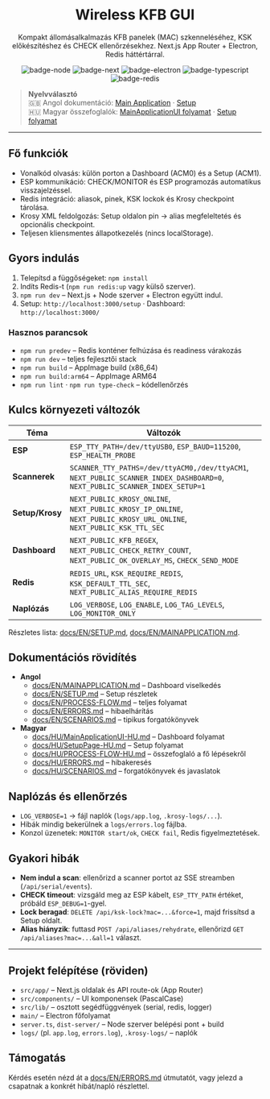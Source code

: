 <div align="center">

# Wireless KFB GUI

Kompakt állomásalkalmazás KFB panelek (MAC) szkenneléséhez, KSK előkészítéshez és CHECK ellenőrzésekhez. Next.js App Router + Electron, Redis háttértárral.

![badge-node](https://img.shields.io/badge/Node-20+-339933?logo=node.js&logoColor=white)
![badge-next](https://img.shields.io/badge/Next.js-15-black?logo=next.js)
![badge-electron](https://img.shields.io/badge/Electron-37-47848F?logo=electron&logoColor=white)
![badge-typescript](https://img.shields.io/badge/TypeScript-5-blue?logo=typescript)
![badge-redis](https://img.shields.io/badge/Redis-required-red?logo=redis&logoColor=white)

</div>

> **Nyelvválasztó**  
> 🇬🇧 Angol dokumentáció: [Main Application](https://github.com/projects-kssk/Wireless_KFB_Project/blob/main/docs/EN/MAINAPPLICATION.md) · [Setup](https://github.com/projects-kssk/Wireless_KFB_Project/blob/main/docs/EN/SETUP.md)  
> 🇭🇺 Magyar összefoglalók: [MainApplicationUI folyamat](https://github.com/projects-kssk/Wireless_KFB_Project/blob/main/docs/HU/MainApplicationUI-HU.md) · [Setup folyamat](https://github.com/projects-kssk/Wireless_KFB_Project/blob/main/docs/HU/SetupPage-HU.md)

---

## Fő funkciók
- Vonalkód olvasás: külön porton a Dashboard (ACM0) és a Setup (ACM1).
- ESP kommunikáció: CHECK/MONITOR és ESP programozás automatikus visszajelzéssel.
- Redis integráció: aliasok, pinek, KSK lockok és Krosy checkpoint tárolása.
- Krosy XML feldolgozás: Setup oldalon pin → alias megfeleltetés és opcionális checkpoint.
- Teljesen kliensmentes állapotkezelés (nincs localStorage).

## Gyors indulás
1. Telepítsd a függőségeket: `npm install`
2. Indíts Redis-t (`npm run redis:up` vagy külső szerver).
3. `npm run dev` – Next.js + Node szerver + Electron együtt indul.
4. Setup: `http://localhost:3000/setup` · Dashboard: `http://localhost:3000/`

### Hasznos parancsok
- `npm run predev` – Redis konténer felhúzása és readiness várakozás
- `npm run dev` – teljes fejlesztői stack
- `npm run build` – AppImage build (x86_64)
- `npm run build:arm64` – AppImage ARM64
- `npm run lint` · `npm run type-check` – kódellenőrzés

## Kulcs környezeti változók

| Téma | Változók |
|------|----------|
| **ESP** | `ESP_TTY_PATH=/dev/ttyUSB0`, `ESP_BAUD=115200`, `ESP_HEALTH_PROBE` |
| **Scannerek** | `SCANNER_TTY_PATHS=/dev/ttyACM0,/dev/ttyACM1`, `NEXT_PUBLIC_SCANNER_INDEX_DASHBOARD=0`, `NEXT_PUBLIC_SCANNER_INDEX_SETUP=1` |
| **Setup/Krosy** | `NEXT_PUBLIC_KROSY_ONLINE`, `NEXT_PUBLIC_KROSY_IP_ONLINE`, `NEXT_PUBLIC_KROSY_URL_ONLINE`, `NEXT_PUBLIC_KSK_TTL_SEC` |
| **Dashboard** | `NEXT_PUBLIC_KFB_REGEX`, `NEXT_PUBLIC_CHECK_RETRY_COUNT`, `NEXT_PUBLIC_OK_OVERLAY_MS`, `CHECK_SEND_MODE` |
| **Redis** | `REDIS_URL`, `KSK_REQUIRE_REDIS`, `KSK_DEFAULT_TTL_SEC`, `NEXT_PUBLIC_ALIAS_REQUIRE_REDIS` |
| **Naplózás** | `LOG_VERBOSE`, `LOG_ENABLE`, `LOG_TAG_LEVELS`, `LOG_MONITOR_ONLY` |

Részletes lista: [docs/EN/SETUP.md](https://github.com/projects-kssk/Wireless_KFB_Project/blob/main/docs/EN/SETUP.md), [docs/EN/MAINAPPLICATION.md](https://github.com/projects-kssk/Wireless_KFB_Project/blob/main/docs/EN/MAINAPPLICATION.md).

## Dokumentációs rövidítés
- **Angol**
  - [docs/EN/MAINAPPLICATION.md](https://github.com/projects-kssk/Wireless_KFB_Project/blob/main/docs/EN/MAINAPPLICATION.md) – Dashboard viselkedés
  - [docs/EN/SETUP.md](https://github.com/projects-kssk/Wireless_KFB_Project/blob/main/docs/EN/SETUP.md) – Setup részletek
  - [docs/EN/PROCESS-FLOW.md](https://github.com/projects-kssk/Wireless_KFB_Project/blob/main/docs/EN/PROCESS-FLOW.md) – teljes folyamat
  - [docs/EN/ERRORS.md](https://github.com/projects-kssk/Wireless_KFB_Project/blob/main/docs/EN/ERRORS.md) – hibaelhárítás
  - [docs/EN/SCENARIOS.md](https://github.com/projects-kssk/Wireless_KFB_Project/blob/main/docs/EN/SCENARIOS.md) – tipikus forgatókönyvek
- **Magyar**
  - [docs/HU/MainApplicationUI-HU.md](https://github.com/projects-kssk/Wireless_KFB_Project/blob/main/docs/HU/MainApplicationUI-HU.md) – Dashboard folyamat
  - [docs/HU/SetupPage-HU.md](https://github.com/projects-kssk/Wireless_KFB_Project/blob/main/docs/HU/SetupPage-HU.md) – Setup folyamat
  - [docs/HU/PROCESS-FLOW-HU.md](https://github.com/projects-kssk/Wireless_KFB_Project/blob/main/docs/HU/PROCESS-FLOW-HU.md) – összefoglaló a fő lépésekről
  - [docs/HU/ERRORS.md](https://github.com/projects-kssk/Wireless_KFB_Project/blob/main/docs/HU/ERRORS.md) – hibakeresés
  - [docs/HU/SCENARIOS.md](https://github.com/projects-kssk/Wireless_KFB_Project/blob/main/docs/HU/SCENARIOS.md) – forgatókönyvek és javaslatok

## Naplózás és ellenőrzés
- `LOG_VERBOSE=1` → fájl naplók (`logs/app.log`, `.krosy-logs/...`).
- Hibák mindig bekerülnek a `logs/errors.log` fájlba.
- Konzol üzenetek: `MONITOR start/ok`, `CHECK fail`, Redis figyelmeztetések.

## Gyakori hibák
- **Nem indul a scan**: ellenőrizd a scanner portot az SSE streamben (`/api/serial/events`).
- **CHECK timeout**: vizsgáld meg az ESP kábelt, `ESP_TTY_PATH` értéket, próbáld `ESP_DEBUG=1`-gyel.
- **Lock beragad**: `DELETE /api/ksk-lock?mac=...&force=1`, majd frissítsd a Setup oldalt.
- **Alias hiányzik**: futtasd `POST /api/aliases/rehydrate`, ellenőrizd `GET /api/aliases?mac=...&all=1` választ.

---

## Projekt felépítése (röviden)
- `src/app/` – Next.js oldalak és API route-ok (App Router)
- `src/components/` – UI komponensek (PascalCase)
- `src/lib/` – osztott segédfüggvények (serial, redis, logger)
- `main/` – Electron főfolyamat
- `server.ts`, `dist-server/` – Node szerver belépési pont + build
- `logs/` (pl. `app.log`, `errors.log`), `.krosy-logs/` – naplók

## Támogatás
Kérdés esetén nézd át a [docs/EN/ERRORS.md](https://github.com/projects-kssk/Wireless_KFB_Project/blob/main/docs/EN/ERRORS.md) útmutatót, vagy jelezd a csapatnak a konkrét hibát/napló részlettel.

